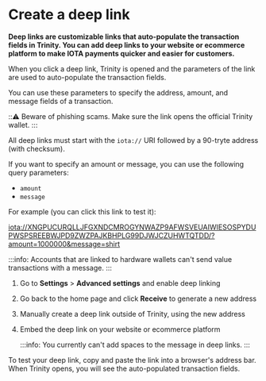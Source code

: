 # Create a deep link

**Deep links are customizable links that auto-populate the transaction fields in Trinity. You can add deep links to your website or ecommerce platform to make IOTA payments quicker and easier for customers.**

When you click a deep link, Trinity is opened and the parameters of the link are used to auto-populate the transaction fields.

You can use these parameters to specify the address, amount, and message fields of a transaction.

:::warning:
Beware of phishing scams. Make sure the link opens the official Trinity wallet.
:::

All deep links must start with the `iota://` URI followed by a 90-tryte address (with checksum).

If you want to specify an amount or message, you can use the following query parameters:

- `amount`
- `message`

For example (you can click this link to test it):

<iota://XNGPUCURQLLJFGXNDCMROGYNWAZP9AFWSVEUAIWIESOSPYDUPWSPSREEBWJPD9ZWZPAJKBHPLG99DJWJCZUHWTQTDD/?amount=1000000&message=shirt>

:::info:
Accounts that are linked to hardware wallets can't send value transactions with a message.
:::

1. Go to **Settings** > **Advanced settings** and enable deep linking

2. Go back to the home page and click **Receive** to generate a new address

3. Manually create a deep link outside of Trinity, using the new address

4. Embed the deep link on your website or ecommerce platform

    :::info:
    You currently can't add spaces to the message in deep links.
    :::

To test your deep link, copy and paste the link into a browser's address bar. When Trinity opens, you will see the auto-populated transaction fields.